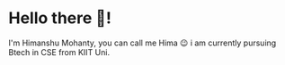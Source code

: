 # Hello there 👋!

I'm Himanshu Mohanty, you can call me Hima 😉 i am currently pursuing Btech in CSE from KIIT Uni.
